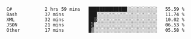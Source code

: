 <!--START_SECTION:waka-->

```text
C#            2 hrs 59 mins   ██████████████░░░░░░░░░░░   55.59 %
Bash          37 mins         ███░░░░░░░░░░░░░░░░░░░░░░   11.74 %
XML           32 mins         ██▓░░░░░░░░░░░░░░░░░░░░░░   10.02 %
JSON          21 mins         █▓░░░░░░░░░░░░░░░░░░░░░░░   06.53 %
Other         17 mins         █▒░░░░░░░░░░░░░░░░░░░░░░░   05.58 %
```

<!--END_SECTION:waka-->
